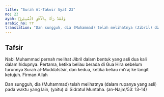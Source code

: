 ```yaml
---
title: "Surah At-Takwir Ayat 23"
no: 23
ayah: وَلَقَدْ رَاٰهُ بِالْاُفُقِ الْمُبِيْنِۚ
arabic_no: ٢٣
translation: "Dan sungguh, dia (Muhammad) telah melihatnya (Jibril) di ufuk yang terang. "
---
```


## Tafsir

Nabi Muhammad pernah melihat Jibril dalam bentuk yang asli dua kali dalam hidupnya. Pertama, ketika beliau berada di Gua Hira sebelum turunnya Surah al-Muddatstsir, dan kedua, ketika beliau mi'raj ke langit ketujuh. Firman Allah 

Dan sungguh, dia (Muhammad) telah melihatnya (dalam rupanya yang asli) pada waktu yang lain, (yaitu) di Sidratul Muntaha. (an-Najm/53: 13-14)